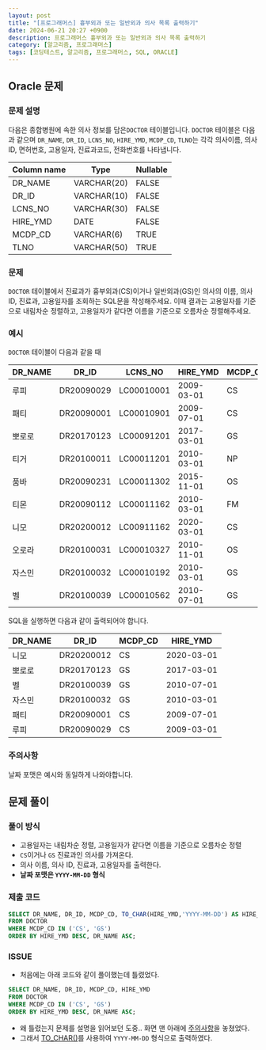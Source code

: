 ```yaml
---
layout: post
title: "[프로그래머스] 흉부외과 또는 일반외과 의사 목록 출력하기"
date: 2024-06-21 20:27 +0900
description: 프로그래머스 흉부외과 또는 일반외과 의사 목록 출력하기
category: [알고리즘, 프로그래머스]
tags: [코딩테스트, 알고리즘, 프로그래머스, SQL, ORACLE]
---
```

## Oracle 문제
### 문제 설명
다음은 종합병원에 속한 의사 정보를 담은`DOCTOR` 테이블입니다. `DOCTOR` 테이블은 다음과 같으며 `DR_NAME`, `DR_ID`, `LCNS_NO`, `HIRE_YMD`, `MCDP_CD`, `TLNO`는 각각 의사이름, 의사ID, 면허번호, 고용일자, 진료과코드, 전화번호를 나타냅니다.

| Column name | Type | Nullable |
|---|---|---|
| DR_NAME | VARCHAR(20) | FALSE |
| DR_ID | VARCHAR(10) | FALSE |
| LCNS_NO | VARCHAR(30) | FALSE |
| HIRE_YMD | DATE | FALSE |
| MCDP_CD | VARCHAR(6) | TRUE |
| TLNO | VARCHAR(50) | TRUE |

### 문제
`DOCTOR` 테이블에서 진료과가 흉부외과(CS)이거나 일반외과(GS)인 의사의 이름, 의사ID, 진료과, 고용일자를 조회하는 SQL문을 작성해주세요. 이때 결과는 고용일자를 기준으로 내림차순 정렬하고, 고용일자가 같다면 이름을 기준으로 오름차순 정렬해주세요.

### 예시
`DOCTOR`  테이블이 다음과 같을 때

| DR_NAME | DR_ID | LCNS_NO | HIRE_YMD | MCDP_CD | TLNO |
|---|---|---|---|---|---|
| 루피 | DR20090029 | LC00010001 | 2009-03-01 | CS | 01085482011 |
| 패티 | DR20090001 | LC00010901 | 2009-07-01 | CS | 01085220122 |
| 뽀로로 | DR20170123 | LC00091201 | 2017-03-01 | GS | 01034969210 |
| 티거 | DR20100011 | LC00011201 | 2010-03-01 | NP | 01034229818 |
| 품바 | DR20090231 | LC00011302 | 2015-11-01 | OS | 01049840278 |
| 티몬 | DR20090112 | LC00011162 | 2010-03-01 | FM | 01094622190 |
| 니모 | DR20200012 | LC00911162 | 2020-03-01 | CS | 01089483921 |
| 오로라 | DR20100031 | LC00010327 | 2010-11-01 | OS | 01098428957 |
| 자스민 | DR20100032 | LC00010192 | 2010-03-01 | GS | 01023981922 |
| 벨 | DR20100039 | LC00010562 | 2010-07-01 | GS | 01058390758 |

SQL을 실행하면 다음과 같이 출력되어야 합니다.

| DR_NAME | DR_ID | MCDP_CD | HIRE_YMD |
|---|---|---|---|
| 니모 | DR20200012 | CS | 2020-03-01 |
| 뽀로로 | DR20170123 | GS | 2017-03-01 |
| 벨 | DR20100039 | GS | 2010-07-01 |
| 자스민 | DR20100032 | GS | 2010-03-01 |
| 패티 | DR20090001 | CS | 2009-07-01 |
| 루피 | DR20090029 | CS | 2009-03-01 |

### 주의사항
날짜 포맷은 예시와 동일하게 나와야합니다.

## 문제 풀이
### 풀이 방식
- 고용일자는 내림차순 정렬, 고용일자가 같다면 이름을 기준으로 오름차순 정렬
- `CS`이거나 `GS` 진료과인 의사를 가져온다.
- 의사 이름, 의사 ID, 진료과, 고용일자를 출력한다.
- **날짜 포맷은 `YYYY-MM-DD` 형식**

### 제출 코드

```sql
SELECT DR_NAME, DR_ID, MCDP_CD, TO_CHAR(HIRE_YMD,'YYYY-MM-DD') AS HIRE_YMD
FROM DOCTOR
WHERE MCDP_CD IN ('CS', 'GS')
ORDER BY HIRE_YMD DESC, DR_NAME ASC;
```

### ISSUE
- 처음에는 아래 코드와 같이 풀이했는데 틀렸었다.

```sql
SELECT DR_NAME, DR_ID, MCDP_CD, HIRE_YMD
FROM DOCTOR
WHERE MCDP_CD IN ('CS', 'GS')
ORDER BY HIRE_YMD DESC, DR_NAME ASC;
```

- 왜 틀렸는지 문제를 설명을 읽어보던 도중.. 화면 맨 아래에 [주의사항](#주의사항)을 놓쳤었다.
- 그래서 [TO_CHAR()](/posts/oracle-to-char)를 사용하여 `YYYY-MM-DD` 형식으로 출력하였다.